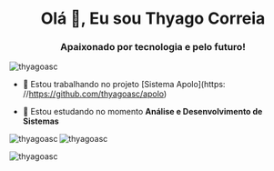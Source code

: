 <h1 align="center">Olá 👋, Eu sou Thyago Correia</h1>
<h3 align="center">Apaixonado por tecnologia e pelo futuro!</h3>

<p align="left"> <img src= "https://komarev.com/ghpvc/?username=thyagoasc&label=Profile%20views&color=0e75b6&style=flat" alt="thyagoasc" /> </p>

- 🔭 Estou trabalhando no projeto [Sistema Apolo](https: //https://github.com/thyagoasc/apolo)

- 🌱 Estou estudando no momento **Análise e Desenvolvimento de Sistemas**

<p><img align="left" src="https://github-readme-stats.vercel.app/api/top-langs?username=thyagoasc&show_icons=true&locale=en&layout=compact" alt="thyagoasc" /> </p>

<p> <img align="center" src="https://github-readme-stats.vercel.app/api?username=thyagoasc&show_icons=true&locale=en" alt="thyagoasc" /> </p>

<p><img align="center" src="https://github-readme-streak-stats.herokuapp.com/?user=thyagoasc&" alt="thyagoasc" /></p>
